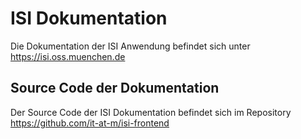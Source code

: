 # ISI Dokumentation

Die Dokumentation der ISI Anwendung befindet sich unter https://isi.oss.muenchen.de


## Source Code der Dokumentation

Der Source Code der ISI Dokumentation befindet sich im Repository https://github.com/it-at-m/isi-frontend
